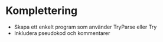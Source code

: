 # Komplettering
* Skapa ett enkelt program som använder TryParse eller Try
* Inkludera pseudokod och kommentarer
